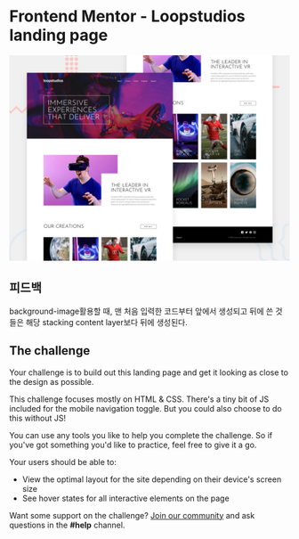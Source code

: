 # Frontend Mentor - Loopstudios landing page

![Design preview for the Loopstudios landing page coding challenge](./design/desktop-preview.jpg)

## 피드백

background-image활용할 때,
맨 처음 입력한 코드부터 앞에서 생성되고 뒤에 쓴 것들은 해당 stacking content layer보다 뒤에 생성된다.

## The challenge

Your challenge is to build out this landing page and get it looking as close to the design as possible.

This challenge focuses mostly on HTML & CSS. There's a tiny bit of JS included for the mobile navigation toggle. But you could also choose to do this without JS!

You can use any tools you like to help you complete the challenge. So if you've got something you'd like to practice, feel free to give it a go.

Your users should be able to:

- View the optimal layout for the site depending on their device's screen size
- See hover states for all interactive elements on the page

Want some support on the challenge? [Join our community](https://www.frontendmentor.io/community) and ask questions in the **#help** channel.
